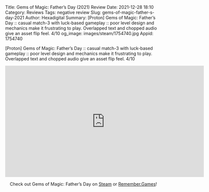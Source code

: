 Title: Gems of Magic: Father’s Day (2021) Review
Date: 2021-12-28 18:10
Category: Reviews
Tags: negative review
Slug: gems-of-magic-father-s-day-2021
Author: Hexadigital
Summary: [Proton] Gems of Magic: Father’s Day :: casual match-3 with luck-based gameplay :: poor level design and mechanics make it frustrating to play. Overlapped text and chopped audio give an asset flip feel. 4/10
og_image: images/steam/1754740.jpg
Appid: 1754740

[Proton] Gems of Magic: Father’s Day :: casual match-3 with luck-based gameplay :: poor level design and mechanics make it frustrating to play. Overlapped text and chopped audio give an asset flip feel. 4/10

<center><iframe src="https://www.youtube.com/embed/7u5kcogTdtg?feature=oembed" allow="accelerometer; autoplay; encrypted-media; gyroscope; picture-in-picture" width="640" height="360" frameborder="0"></iframe>

Check out Gems of Magic: Father’s Day on [Steam](https://store.steampowered.com/app/1754740/?curator_clanid=34633900) or [Remember.Games](https://remember.games/game/1908/)!</center>
